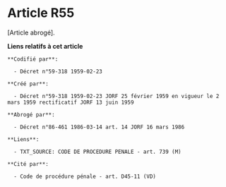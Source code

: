 # Article R55

[Article abrogé].

**Liens relatifs à cet article**

	**Codifié par**:

	  - Décret n°59-318 1959-02-23

	**Créé par**:

	  - Décret n°59-318 1959-02-23 JORF 25 février 1959 en vigueur le 2 mars 1959 rectificatif JORF 13 juin 1959

	**Abrogé par**:

	  - Décret n°86-461 1986-03-14 art. 14 JORF 16 mars 1986

	**Liens**:

	  - TXT_SOURCE: CODE DE PROCEDURE PENALE - art. 739 (M)

	**Cité par**:

	  - Code de procédure pénale - art. D45-11 (VD)
